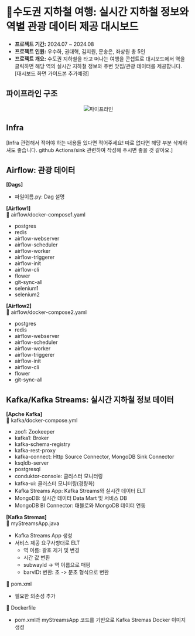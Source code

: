 # 🚉수도권 지하철 여행: 실시간 지하철 정보와 역별 관광 데이터 제공 대시보드
- **프로젝트 기간:** 2024.07 ~ 2024.08
- **프로젝트 인원:** 우수하, 권대혁, 김지원, 문송은, 좌상원 총 5인
- **프로젝트 개요:** 수도권 지하철을 타고 떠나는 여행을 콘셉트로 대시보드에서 역을 클릭하면 해당 역의 실시간 지하철 정보와 주변 맛집/관광 데이터를 제공합니다.<br/>
[대시보드 화면 가이드본 추가예정]

## 파이프라인 구조
<div align="center">

![파이프라인](https://github.com/user-attachments/assets/843b5b14-0ee7-44b1-b762-a28e9477250c)

</div>

## Infra
[Infra 관련해서 적어야 하는 내용들 있다면 적어주세요! 따로 없다면 해당 부분 삭제하셔도 좋습니다.
github Actions/sink 관련하여 작성해 주시면 좋을 것 같아요.]

## Airflow: 관광 데이터
**[Dags]**<br/>
- 파일이름.py: Dag 설명

**[Airflow1]**<br/>
📌 airflow/docker-compose1.yaml
- postgres
- redis
- airflow-webserver
- airflow-scheduler
- airflow-worker
- airflow-triggerer
- airflow-init
- airflow-cli
- flower
- git-sync-all
- selenium1
- selenium2
  
**[Airflow2]**<br/>
📌 airflow/docker-compose2.yaml
- postgres
- redis
- airflow-webserver
- airflow-scheduler
- airflow-worker
- airflow-triggerer
- airflow-init
- airflow-cli
- flower
- git-sync-all
  
## Kafka/Kafka Streams: 실시간 지하철 정보 데이터
**[Apche Kafka]**<br/>
📌 kafka/docker-compose.yml
- zoo1: Zookeeper
- kafka1: Broker
- kafka-schema-registry
- kafka-rest-proxy
- kafka-connect: Http Source Connector, MongoDB Sink Connector
- ksqldb-server
- postgresql
- conduktor-console: 클러스터 모니터링
- kafka-ui: 클러스터 모니터링(경량화)
- Kafka Streams App: Kafka Streams와 실시간 데이터 ELT
- MongoDB: 실시간 데이터 Data Mart 및 서비스 DB
- MongoDB BI Connector: 태블로와 MongoDB 데이터 연동

**[Kafka Stremas]**<br/>
📌 myStreamsApp.java
- Kafka Streams App 생성
- 서비스 제공 요구사항대로 ELT
  - 역 이름: 괄호 제거 및 변경
  - 시간 값 변환
  - subwayId -> 역 이름으로 매핑
  - barvlDt 변환: 초 -> 분초 형식으로 변환
    
📌 pom.xml
- 필요한 의존성 추가

📌 Dockerfile
- pom.xml과 myStreamsApp 코드를 기반으로 Kafka Stremas Docker 이미지 생성
